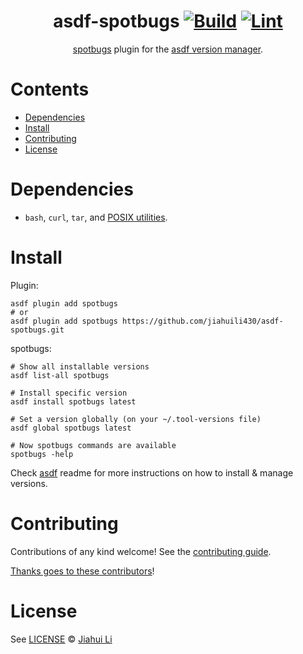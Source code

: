 <div align="center">

# asdf-spotbugs [![Build](https://github.com/jiahuili430/asdf-spotbugs/actions/workflows/build.yml/badge.svg)](https://github.com/jiahuili430/asdf-spotbugs/actions/workflows/build.yml) [![Lint](https://github.com/jiahuili430/asdf-spotbugs/actions/workflows/lint.yml/badge.svg)](https://github.com/jiahuili430/asdf-spotbugs/actions/workflows/lint.yml)

[spotbugs](<TOOL HOMEPAGE>) plugin for the [asdf version manager](https://asdf-vm.com).

</div>

# Contents

- [Dependencies](#dependencies)
- [Install](#install)
- [Contributing](#contributing)
- [License](#license)

# Dependencies

- `bash`, `curl`, `tar`, and [POSIX utilities](https://pubs.opengroup.org/onlinepubs/9699919799/idx/utilities.html).

# Install

Plugin:

```shell
asdf plugin add spotbugs
# or
asdf plugin add spotbugs https://github.com/jiahuili430/asdf-spotbugs.git
```

spotbugs:

```shell
# Show all installable versions
asdf list-all spotbugs

# Install specific version
asdf install spotbugs latest

# Set a version globally (on your ~/.tool-versions file)
asdf global spotbugs latest

# Now spotbugs commands are available
spotbugs -help
```

Check [asdf](https://github.com/asdf-vm/asdf) readme for more instructions on how to
install & manage versions.

# Contributing

Contributions of any kind welcome! See the [contributing guide](contributing.md).

[Thanks goes to these contributors](https://github.com/jiahuili430/asdf-spotbugs/graphs/contributors)!

# License

See [LICENSE](LICENSE) © [Jiahui Li](https://github.com/jiahuili430/)
